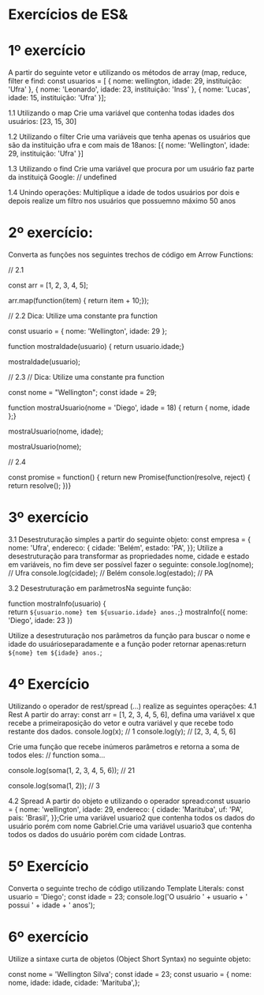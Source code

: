 # Exercícios de ES&
# 1º exercício
A partir do seguinte vetor e utilizando os métodos de array (map, reduce, filter e find:
const usuarios = [ { nome: wellington, idade: 29, instituição: 'Ufra' }, { nome: 'Leonardo', idade: 23, instituição: 'Inss' }, { nome: 'Lucas', idade: 15, instituição: 'Ufra' }];

1.1 Utilizando o map Crie uma variável que contenha todas idades dos usuários: [23, 15, 30]

1.2 Utilizando o filter Crie uma variáveis que tenha apenas os usuários que são da instituição ufra e com mais de 18anos: [{ nome: 'Wellington', idade: 29, instituição: 'Ufra' }]

1.3 Utilizando o find Crie uma variável que procura por um usuário faz parte da instituiçã Google: // undefined

1.4 Unindo operações: Multiplique a idade de todos usuários por dois e depois realize um filtro nos usuários que possuemno máximo 50 anos

# 2º exercício: 
Converta as funções nos seguintes trechos de código em Arrow Functions:

// 2.1

const arr = [1, 2, 3, 4, 5];

arr.map(function(item) { 
    return item + 10;});

// 2.2 
Dica: Utilize uma constante pra function

const usuario = { nome: 'Wellington', idade: 29 };

function mostraIdade(usuario) {
    return usuario.idade;}

mostraIdade(usuario);

// 2.3
// Dica: Utilize uma constante pra function

const nome = "Wellington";
const idade = 29;

function mostraUsuario(nome = 'Diego', idade = 18) {
      return { nome, idade };}

mostraUsuario(nome, idade);

mostraUsuario(nome);

// 2.4

const promise = function() { 
    return new Promise(function(resolve, reject) { 
        return resolve(); })}


# 3º exercício

3.1 Desestruturação simples a partir do seguinte objeto:
const empresa = {  nome: 'Ufra',  endereco: {    cidade: 'Belém',    estado: 'PA',  }};
Utilize a desestruturação para transformar as propriedades nome, cidade e estado em variáveis, no fim deve ser possível fazer o seguinte:
console.log(nome); // Ufra
console.log(cidade); // Belém
console.log(estado); // PA

3.2 Desestruturação em parâmetrosNa seguinte função:

function mostraInfo(usuario) {  
    return `${usuario.nome} tem ${usuario.idade} anos.`;}
mostraInfo({ nome: 'Diego', idade: 23 })

Utilize a desestruturação nos parâmetros da função para buscar o nome e idade do usuárioseparadamente e a função poder retornar apenas:return `${nome} tem ${idade} anos.`;

# 4º Exercício
Utilizando o operador de rest/spread (...) realize as seguintes operações:
4.1 Rest
A partir do array: const arr = [1, 2, 3, 4, 5, 6], defina uma variável x que recebe a primeiraposição do vetor e outra variável y que recebe todo restante dos dados.
console.log(x); // 1
console.log(y); // [2, 3, 4, 5, 6]

Crie uma função que recebe inúmeros parâmetros e retorna a soma de todos eles:
// function soma...

console.log(soma(1, 2, 3, 4, 5, 6)); // 21

console.log(soma(1, 2)); // 3

4.2 Spread
A partir do objeto e utilizando o operador spread:const usuario = {  nome: 'wellington',  idade: 29,  endereco: {    cidade: 'Marituba',    uf: 'PA',    pais: 'Brasil',  }};Crie uma variável usuario2 que contenha todos os dados do usuário porém com nome Gabriel.Crie uma variável usuario3 que contenha todos os dados do usuário porém com cidade Lontras.

# 5º Exercício
Converta o seguinte trecho de código utilizando Template Literals:
const usuario = 'Diego';
const idade = 23;
console.log('O usuário ' + usuario + ' possui ' + idade + ' anos');

# 6º exercício
Utilize a sintaxe curta de objetos (Object Short Syntax) no seguinte objeto:

const nome = 'Wellington Silva';
const idade = 23;
const usuario = {  nome: nome,  idade: idade,  cidade: 'Marituba',};
